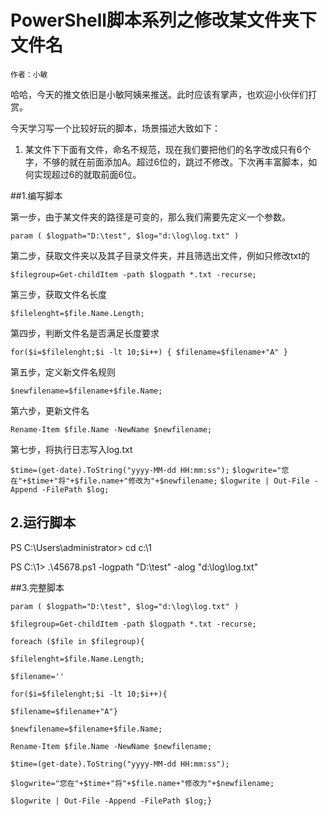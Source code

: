 # PowerShell脚本系列之修改某文件夹下文件名
    作者：小敏

哈哈，今天的推文依旧是小敏阿姨来推送。此时应该有掌声，也欢迎小伙伴们打赏。

今天学习写一个比较好玩的脚本，场景描述大致如下：

1. 某文件下下面有文件，命名不规范，现在我们要把他们的名字改成只有6个字，不够的就在前面添加A。超过6位的，跳过不修改。下次再丰富脚本，如何实现超过6的就取前面6位。

##1.编写脚本

第一步，由于某文件夹的路径是可变的，那么我们需要先定义一个参数。

`param
(
$logpath="D:\test",
$log="d:\log\log.txt"
)`

第二步，获取文件夹以及其子目录文件夹，并且筛选出文件，例如只修改txt的

`$filegroup=Get-childItem -path $logpath *.txt -recurse;`

第三步，获取文件名长度

`$filelenght=$file.Name.Length;`

第四步，判断文件名是否满足长度要求

`for($i=$filelenght;$i -lt 10;$i++)
{
$filename=$filename+"A"
}`

第五步，定义新文件名规则

`$newfilename=$filename+$file.Name;`

第六步，更新文件名

`Rename-Item $file.Name -NewName $newfilename;`

第七步，将执行日志写入log.txt

`$time=(get-date).ToString("yyyy-MM-dd HH:mm:ss");`
`$logwrite="您在"+$time+"将"+$file.name+"修改为"+$newfilename;`
`$logwrite | Out-File -Append -FilePath $log;`

## 2.运行脚本

PS C:\Users\administrator> cd c:\1

PS C:\1> .\45678.ps1 -logpath "D:\test" -alog "d:\log\log.txt"

##3.完整脚本

`param
(
$logpath="D:\test",
$log="d:\log\log.txt"
)`

`$filegroup=Get-childItem -path $logpath *.txt -recurse;`

`foreach ($file in $filegroup){`

`$filelenght=$file.Name.Length;`

`$filename=''`

`for($i=$filelenght;$i -lt 10;$i++){`

`$filename=$filename+"A"}`

`$newfilename=$filename+$file.Name;`

`Rename-Item $file.Name -NewName $newfilename;`

`$time=(get-date).ToString("yyyy-MM-dd HH:mm:ss");`

`$logwrite="您在"+$time+"将"+$file.name+"修改为"+$newfilename;`

`$logwrite | Out-File -Append -FilePath $log;}`